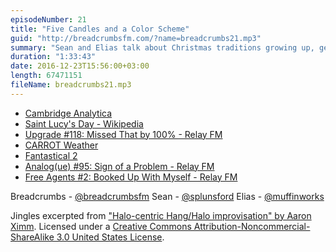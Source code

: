 ```yaml
---
episodeNumber: 21
title: "Five Candles and a Color Scheme"
guid: "http://breadcrumbsfm.com/?name=breadcrumbs21.mp3"
summary: "Sean and Elias talk about Christmas traditions growing up, getting strangely fixated on advent wreaths and potato salad. In the aftershow, they talk about time management systems."
duration: "1:33:43"
date: 2016-12-23T15:56:00+03:00
length: 67471151
fileName: breadcrumbs21.mp3
---
```


- [Cambridge Analytica](https://cambridgeanalytica.org/)
- [Saint Lucy's Day - Wikipedia](https://en.wikipedia.org/wiki/Saint_Lucy%27s_Day)
- [Upgrade #118: Missed That by 100% - Relay FM](https://www.relay.fm/upgrade/118)
- [ CARROT Weather](https://geo.itunes.apple.com/us/app/carrot-weather-talking-forecast/id961390574)
- [ Fantastical 2](https://geo.itunes.apple.com/us/app/fantastical-2-for-iphone-calendar/id718043190)
- [Analog(ue) #95: Sign of a Problem - Relay FM](https://www.relay.fm/analogue/95)
- [Free Agents #2: Booked Up With Myself - Relay FM](https://www.relay.fm/freeagents/2)

Breadcrumbs - [@breadcrumbsfm](https://twitter.com/breadcrumbsfm) Sean - [@splunsford](https://twitter.com/splunsford) Elias - [@muffinworks](https://twitter.com/muffinworks)

Jingles excerpted from [ "Halo-centric Hang/Halo improvisation" by Aaron Ximm](http://freemusicarchive.org/music/aaron_ximm/handpans_and_the_hang/). Licensed under a [Creative Commons Attribution-Noncommercial-ShareAlike 3.0 United States License](http://creativecommons.org/licenses/by-nc-sa/3.0/us/).